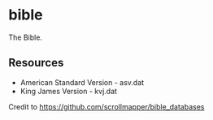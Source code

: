 # bible

The Bible.

## Resources

- American Standard Version - asv.dat
- King James Version - kvj.dat

Credit to https://github.com/scrollmapper/bible_databases
